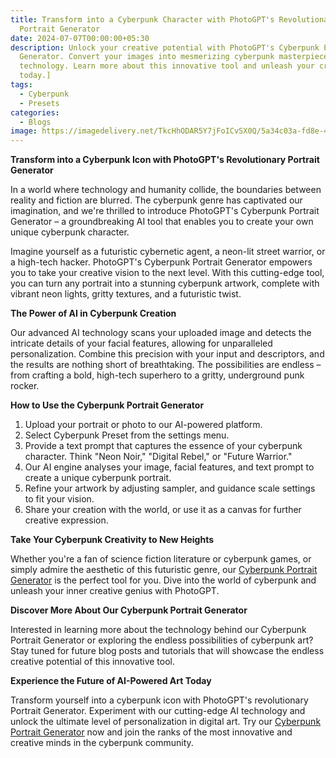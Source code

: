 ```yaml
---
title: Transform into a Cyberpunk Character with PhotoGPT's Revolutionary
  Portrait Generator
date: 2024-07-07T00:00:00+05:30
description: Unlock your creative potential with PhotoGPT's Cyberpunk Portrait
  Generator. Convert your images into mesmerizing cyberpunk masterpieces with AI
  technology. Learn more about this innovative tool and unleash your creativity
  today.]
tags:
  - Cyberpunk
  - Presets
categories:
  - Blogs
image: https://imagedelivery.net/TkcHhODAR5Y7jFoICvSX0Q/5a34c03a-fd8e-47bf-48a7-40682c5be300/q=100,gamma=1.1
---
```

**Transform into a Cyberpunk Icon with PhotoGPT's Revolutionary Portrait Generator**

In a world where technology and humanity collide, the boundaries between reality and fiction are blurred. The cyberpunk genre has captivated our imagination, and we're thrilled to introduce PhotoGPT's Cyberpunk Portrait Generator – a groundbreaking AI tool that enables you to create your own unique cyberpunk character.


Imagine yourself as a futuristic cybernetic agent, a neon-lit street warrior, or a high-tech hacker. PhotoGPT's Cyberpunk Portrait Generator empowers you to take your creative vision to the next level. With this cutting-edge tool, you can turn any portrait into a stunning cyberpunk artwork, complete with vibrant neon lights, gritty textures, and a futuristic twist.

**The Power of AI in Cyberpunk Creation**

Our advanced AI technology scans your uploaded image and detects the intricate details of your facial features, allowing for unparalleled personalization. Combine this precision with your input and descriptors, and the results are nothing short of breathtaking. The possibilities are endless – from crafting a bold, high-tech superhero to a gritty, underground punk rocker.

**How to Use the Cyberpunk Portrait Generator**

1. Upload your portrait or photo to our AI-powered platform.
2. Select Cyberpunk Preset from the settings menu.
3. Provide a text prompt that captures the essence of your cyberpunk character. Think "Neon Noir," "Digital Rebel," or "Future Warrior."
4. Our AI engine analyses your image, facial features, and text prompt to create a unique cyberpunk portrait.
5. Refine your artwork by adjusting sampler, and guidance scale settings to fit your vision.
6. Share your creation with the world, or use it as a canvas for further creative expression.

**Take Your Cyberpunk Creativity to New Heights**

Whether you're a fan of science fiction literature or cyberpunk games, or simply admire the aesthetic of this futuristic genre, our [Cyberpunk Portrait Generator](https://www.photogptai.com/presets/cyberpunk) is the perfect tool for you. Dive into the world of cyberpunk and unleash your inner creative genius with PhotoGPT.

**Discover More About Our Cyberpunk Portrait Generator**

Interested in learning more about the technology behind our Cyberpunk Portrait Generator or exploring the endless possibilities of cyberpunk art? Stay tuned for future blog posts and tutorials that will showcase the endless creative potential of this innovative tool.

**Experience the Future of AI-Powered Art Today**

Transform yourself into a cyberpunk icon with PhotoGPT's revolutionary Portrait Generator. Experiment with our cutting-edge AI technology and unlock the ultimate level of personalization in digital art. Try our [Cyberpunk Portrait Generator](https://www.photogptai.com/presets/cyberpunk) now and join the ranks of the most innovative and creative minds in the cyberpunk community.

